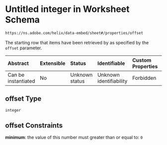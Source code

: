 # Untitled integer in Worksheet Schema

```txt
https://ns.adobe.com/helix/data-embed/sheet#/properties/offset
```

The starting row that items have been retrieved by as specified by the `offset` parameter.

| Abstract            | Extensible | Status         | Identifiable            | Custom Properties | Additional Properties | Access Restrictions | Defined In                                                     |
| :------------------ | :--------- | :------------- | :---------------------- | :---------------- | :-------------------- | :------------------ | :------------------------------------------------------------- |
| Can be instantiated | No         | Unknown status | Unknown identifiability | Forbidden         | Allowed               | none                | [sheet.schema.json*](sheet.schema.json "open original schema") |

## offset Type

`integer`

## offset Constraints

**minimum**: the value of this number must greater than or equal to: `0`
